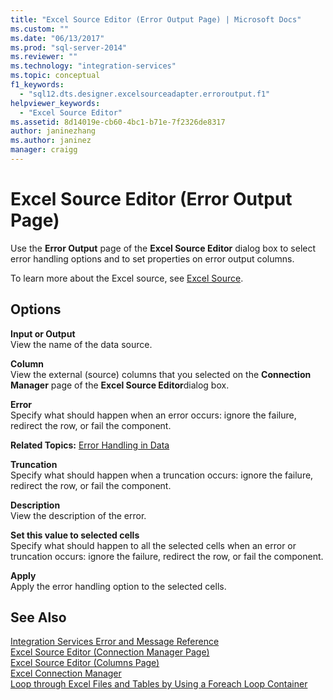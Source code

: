 ```yaml
---
title: "Excel Source Editor (Error Output Page) | Microsoft Docs"
ms.custom: ""
ms.date: "06/13/2017"
ms.prod: "sql-server-2014"
ms.reviewer: ""
ms.technology: "integration-services"
ms.topic: conceptual
f1_keywords: 
  - "sql12.dts.designer.excelsourceadapter.erroroutput.f1"
helpviewer_keywords: 
  - "Excel Source Editor"
ms.assetid: 8d14019e-cb60-4bc1-b71e-7f2326de8317
author: janinezhang
ms.author: janinez
manager: craigg
---
```

# Excel Source Editor (Error Output Page)
  Use the **Error Output** page of the **Excel Source Editor** dialog box to select error handling options and to set properties on error output columns.  
  
 To learn more about the Excel source, see [Excel Source](data-flow/excel-source.md).  
  
## Options  
 **Input or Output**  
 View the name of the data source.  
  
 **Column**  
 View the external (source) columns that you selected on the **Connection Manager** page of the **Excel Source Editor**dialog box.  
  
 **Error**  
 Specify what should happen when an error occurs: ignore the failure, redirect the row, or fail the component.  
  
 **Related Topics:** [Error Handling in Data](data-flow/error-handling-in-data.md)  
  
 **Truncation**  
 Specify what should happen when a truncation occurs: ignore the failure, redirect the row, or fail the component.  
  
 **Description**  
 View the description of the error.  
  
 **Set this value to selected cells**  
 Specify what should happen to all the selected cells when an error or truncation occurs: ignore the failure, redirect the row, or fail the component.  
  
 **Apply**  
 Apply the error handling option to the selected cells.  
  
## See Also  
 [Integration Services Error and Message Reference](../../2014/integration-services/integration-services-error-and-message-reference.md)   
 [Excel Source Editor &#40;Connection Manager Page&#41;](../../2014/integration-services/excel-source-editor-connection-manager-page.md)   
 [Excel Source Editor &#40;Columns Page&#41;](../../2014/integration-services/excel-source-editor-columns-page.md)   
 [Excel Connection Manager](connection-manager/excel-connection-manager.md)   
 [Loop through Excel Files and Tables by Using a Foreach Loop Container](control-flow/foreach-loop-container.md)  
  
  
